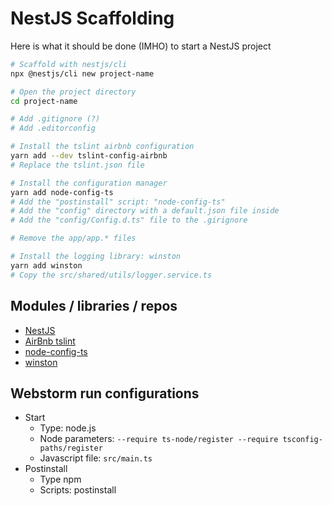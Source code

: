 # NestJS Scaffolding

Here is what it should be done (IMHO) to start a NestJS project

```bash
# Scaffold with nestjs/cli
npx @nestjs/cli new project-name

# Open the project directory
cd project-name

# Add .gitignore (?)
# Add .editorconfig

# Install the tslint airbnb configuration
yarn add --dev tslint-config-airbnb
# Replace the tslint.json file

# Install the configuration manager
yarn add node-config-ts
# Add the "postinstall" script: "node-config-ts"
# Add the "config" directory with a default.json file inside
# Add the "config/Config.d.ts" file to the .girignore

# Remove the app/app.* files

# Install the logging library: winston
yarn add winston
# Copy the src/shared/utils/logger.service.ts
```

## Modules / libraries / repos

- [NestJS](https://github.com/nestjs/nest)
- [AirBnb tslint](https://github.com/progre/tslint-config-airbnb)
- [node-config-ts](https://github.com/tusharmath/node-config-ts)
- [winston](https://github.com/winstonjs/winston)

## Webstorm run configurations
- Start
  - Type: node.js
  - Node parameters: `--require ts-node/register --require tsconfig-paths/register`
  - Javascript file: `src/main.ts`
- Postinstall
  - Type npm
  - Scripts: postinstall
